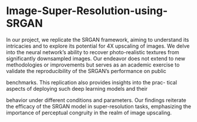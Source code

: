 # Image-Super-Resolution-using-SRGAN

In our project, we replicate the SRGAN framework, aiming
to understand its intricacies and to explore its potential for 4X
upscaling of images. We delve into the neural network’s ability to
recover photo-realistic textures from significantly downsampled
images. Our endeavor does not extend to new methodologies or
improvements but serves as an academic exercise to validate
the reproducibility of the SRGAN’s performance on public

benchmarks. This replication also provides insights into the prac-
tical aspects of deploying such deep learning models and their

behavior under different conditions and parameters. Our findings
reiterate the efficacy of the SRGAN model in super-resolution
tasks, emphasizing the importance of perceptual congruity in
the realm of image upscaling.
